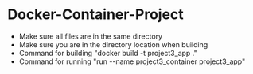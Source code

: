# Docker-Container-Project
- Make sure all files are in the same directory
- Make sure you are in the directory location when building
- Command for building  "docker build -t project3_app ."
- Command for running "run --name project3_container project3_app"
